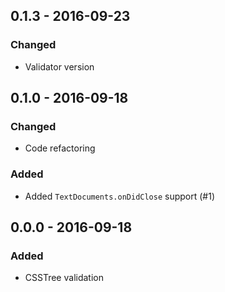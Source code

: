 ## 0.1.3 - 2016-09-23

### Changed

- Validator version

## 0.1.0 - 2016-09-18

### Changed

- Code refactoring

### Added

- Added `TextDocuments.onDidClose` support (#1)

## 0.0.0 - 2016-09-18

### Added

- CSSTree validation